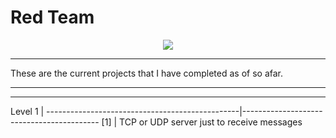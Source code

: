   # Red Team 
<p align="center">
  <img src="https://github.com/user-attachments/assets/62379770-420c-4d20-b5aa-2ebdd3e85c3a"/>
</p>

------------------------------------------------------------
<p align="center">

These are the current projects that I have completed as of so afar.

---------------------------------------------------------------
  
</p>

-------------------------------------------------------------------------------------------
Level 1 | 
------------------------------------------------|------------------------------------------
[1] | TCP or UDP server just to receive messages

